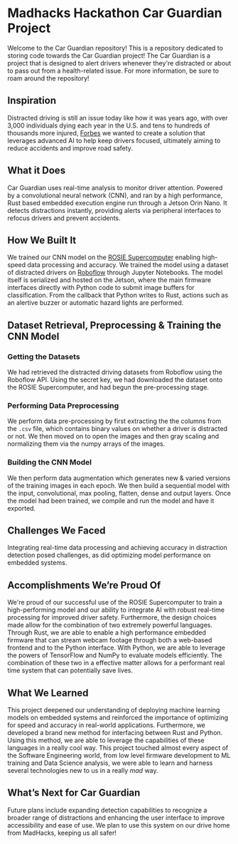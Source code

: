 # Madhacks Hackathon Car Guardian Project
Welcome to the Car Guardian repository! This is a repository dedicated to storing code towards the Car Guardian project! The Car Guardian is a project that is designed to alert drivers whenever they're distracted
or about to pass out from a health-related issue. For more information, be sure to roam around the repository!

## Inspiration
Distracted driving is still an issue today like how it was years ago, with over 3,000 individuals dying each year in the U.S. and tens to hundreds of thousands more injured, [Forbes](https://www.forbes.com/advisor/legal/auto-accident/distracted-driving-statistics/) we wanted to create a solution that leverages advanced AI to help keep drivers focused, ultimately aiming to reduce accidents and improve road safety.
 
## What it Does
Car Guardian uses real-time analysis to monitor driver attention. Powered by a convolutional neural network (CNN), and ran by a high performance, Rust based embedded execution engine run through a Jetson Orin Nano. It detects distractions instantly, providing alerts via peripheral interfaces to refocus drivers and prevent accidents.
 
## How We Built It
We trained our CNN model on the [ROSIE Supercomputer](https://www.msoe.edu/about-msoe/news/details/meet-rosie/) enabling high-speed data processing and accuracy. We trained the model using a dataset of distracted drivers on [Roboflow](https://universe.roboflow.com/yolov8-z7kip/distracted-driver-detection-bvtnl) through Jupyter Notebooks. The model itself is serialized and hosted on the Jetson, where the main firmware interfaces directly with Python code to submit image buffers for classification. From the callback that Python writes to Rust, actions such as an alertive buzzer or automatic hazard lights are performed.
 
## Dataset Retrieval, Preprocessing & Training the CNN Model
### Getting the Datasets
We had retrieved the distracted driving datasets from Roboflow using the Roboflow API. Using the secret key, we had downloaded the dataset onto the ROSIE Supercomputer, and had begun the pre-processing stage.
 
### Performing Data Preprocessing
We perform data pre-processing by first extracting the the columns from the `.csv` file, which contains binary values on whether a driver is distracted or not. We then moved on to open the images and then gray scaling and normalizing them via the numpy arrays of the images.
 
### Building the CNN Model
We then perform data augmentation which generates new & varied versions of the training images in each epoch. We then build a sequential model with the input, convolutional, max pooling, flatten, dense and output layers. Once the model had been trained, we compile and run the model and have it exported.
 
## Challenges We Faced
Integrating real-time data processing and achieving accuracy in distraction detection posed challenges, as did optimizing model performance on embedded systems.
 
## Accomplishments We’re Proud Of
We're proud of our successful use of the ROSIE Supercomputer to train a high-performing model and our ability to integrate AI with robust real-time processing for improved driver safety. Furthermore, the design choices made allow for the combination of two extremely powerful languages. Through Rust, we are able to enable a high performance embedded firmware that can stream webcam footage through both a web-based frontend and to the Python interface. With Python, we are able to leverage the powers of TensorFlow and NumPy to evaluate models efficiently. The combination of these two in a effective matter allows for a performant real time system that can potentially save lives.
 
## What We Learned
This project deepened our understanding of deploying machine learning models on embedded systems and reinforced the importance of optimizing for speed and accuracy in real-world applications. Furthermore, we developed a brand new method for interfacing between Rust and Python. Using this method, we are able to leverage the capabilities of these languages in a really cool way. This project touched almost every aspect of the Software Engineering world, from low level firmware development to ML training and Data Science analysis, we were able to learn and harness several technologies new to us in a really *mad* way.
 
## What’s Next for Car Guardian
Future plans include expanding detection capabilities to recognize a broader range of distractions and enhancing the user interface to improve accessibility and ease of use. We plan to use this system on our drive home from MadHacks, keeping us all safer!
